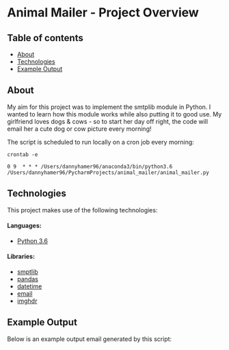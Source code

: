 # Animal Mailer - Project Overview

## Table of contents
* [About](#about)
* [Technologies](#technologies)
* [Example Output](#example-output)


## About
My aim for this project was to implement the smtplib module in Python. I wanted to learn how this module works while also putting it to good use. 
My girlfriend loves dogs & cows - so to start her day off right, the code will email her a cute dog or cow picture every morning! 

The script is scheduled to run locally on a cron job every morning:

`crontab -e`

`0 9  * * * /Users/dannyhamer96/anaconda3/bin/python3.6 /Users/dannyhamer96/PycharmProjects/animal_mailer/animal_mailer.py`

## Technologies
This project makes use of the following technologies: 

#### Languages:
- [Python 3.6](https://www.python.org)

#### Libraries:
- [smptlib](https://docs.python.org/3/library/smtplib.html)
- [pandas](https://pandas.pydata.org/docs/)
- [datetime](https://docs.python.org/3/library/datetime.html)
- [email](https://docs.python.org/3/library/email.message.html)
- [imghdr](https://docs.python.org/3/library/imghdr.html)

## Example Output
Below is an example output email generated by this script:

